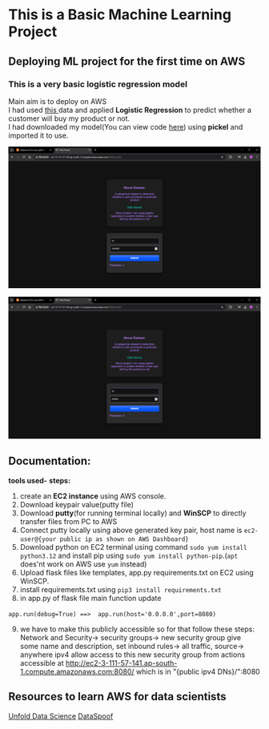 # This is a Basic Machine Learning Project 
## Deploying ML project for the first time on AWS
### This is a very basic logistic regression model
Main aim is to deploy on AWS  
I had used <a href="https://www.kaggle.com/datasets/rakeshrau/social-network-ads">this </a> data and applied **Logistic Regression** to predict whether a customer will buy my product or not.  
I had downloaded my model(You can view code <a href="https://github.com/Upeshjeengar/flask-basic-project/blob/main/3_LogisticRegression.ipynb">here</a>) using **pickel** and imported it to use.

![Alt text](templates/img1.png)  

![Alt text](templates/img2.png)


## Documentation:
__tools used-__
__steps:__
1. create an **EC2 instance** using AWS console.
2. Download keypair value(putty file)
3. Download **putty**(for running terminal locally) and **WinSCP** to directly transfer files from PC to AWS
4. Connect putty locally using above generated key pair, host name is `ec2-user@{your public ip as shown on AWS Dashboard}`
5. Download python on EC2 terminal using command `sudo yum install python3.12` and install pip using `sudo yum install python-pip`.(`apt` does'nt work on AWS use `yum` instead)
6. Upload flask files like templates, app.py requirements.txt on EC2 using WinSCP.
7. install requirements.txt using `pip3 install requirements.txt`
8. in app.py of flask file main function update 

`app.run(debug=True) ==>  app.run(host='0.0.0.0',port=8080)`

9. we have to make this publicly accessible so for that follow these steps:
Network and Security-> security groups-> new security group give some name and description,
set inbound rules-> all traffic, source-> anywhere ipv4
allow access to this new security group from actions
accessible at http://ec2-3-111-57-141.ap-south-1.compute.amazonaws.com:8080/ which is in "{public ipv4 DNs}/":8080

## Resources to learn AWS for data scientists 
<a href="https://www.youtube.com/playlist?list=PLmPJQXJiMoUWFW2JxRSAfhcsQ0Cr9qbv-">Unfold Data Science</a>
<a href="https://www.youtube.com/playlist?list=PLffk0pYd4qYs8F6CUVt8fL17un72ZAudV">DataSpoof</a>
